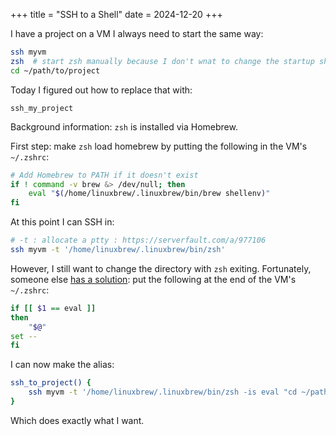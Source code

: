 +++
title = "SSH to a Shell"
date = 2024-12-20
+++

I have a project on a VM I always need to start the same way:

```bash
ssh myvm
zsh  # start zsh manually because I don't wnat to change the startup shell
cd ~/path/to/project
```

Today I figured out how to replace that with:
```
ssh_my_project
```

Background information: `zsh` is installed via Homebrew.

First step: make `zsh` load homebrew by putting the following in the VM's  `~/.zshrc`:

```zsh
# Add Homebrew to PATH if it doesn't exist
if ! command -v brew &> /dev/null; then
    eval "$(/home/linuxbrew/.linuxbrew/bin/brew shellenv)"
fi
```

At this point I can SSH in:

```bash
# -t : allocate a ptty : https://serverfault.com/a/977106
ssh myvm -t '/home/linuxbrew/.linuxbrew/bin/zsh'
```

However, I still want to change the directory with `zsh` exiting. Fortunately, someone else [has a solution](https://superuser.com/a/230090): put the following at the end of the VM's `~/.zshrc`:

```zsh
if [[ $1 == eval ]]
then
    "$@"
set --
fi
```

I can now make the alias:

```zsh
ssh_to_project() {
    ssh myvm -t '/home/linuxbrew/.linuxbrew/bin/zsh -is eval "cd ~/path/to/project"'
}
```

Which does exactly what I want.
